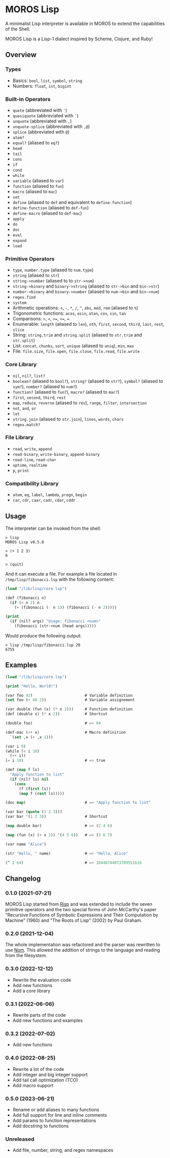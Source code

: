 # MOROS Lisp

A minimalist Lisp interpreter is available in MOROS to extend the capabilities
of the Shell.

MOROS Lisp is a Lisp-1 dialect inspired by Scheme, Clojure, and Ruby!

## Overview

### Types
- Basics: `bool`, `list`, `symbol`, `string`
- Numbers: `float`, `int`, `bigint`

### Built-in Operators
- `quote` (abbreviated with `'`)
- `quasiquote` (abbreviated with `` ` ``)
- `unquote` (abbreviated with `,`)
- `unquote-splice` (abbreviated with `,@`)
- `splice` (abbreviated with `@`)
- `atom?`
- `equal?` (aliased to `eq?`)
- `head`
- `tail`
- `cons`
- `if`
- `cond`
- `while`
- `variable` (aliased to `var`)
- `function` (aliased to `fun`)
- `macro` (aliased to `mac`)
- `set`
- `define` (aliased to `def` and equivalent to `define-function`)
- `define-function` (aliased to `def-fun`)
- `define-macro` (aliased to `def-mac`)
- `apply`
- `do`
- `doc`
- `eval`
- `expand`
- `load`

### Primitive Operators
- `type`, `number.type` (aliased to `num.type`)
- `string` (aliased to `str`)
- `string->number` (aliased to to `str->num`)
- `string->binary` and `binary->string` (aliased to `str->bin` and `bin->str`)
- `number->binary` and `binary->number` (aliased to `num->bin` and `bin->num`)
- `regex.find`
- `system`
- Arithmetic operations: `+`, `-`, `*`, `/`, `^`, `abs`, `mod`, `rem` (aliased to `%`)
- Trigonometric functions: `acos`, `asin`, `atan`, `cos`, `sin`, `tan`
- Comparisons: `>`, `<`, `>=`, `<=`, `=`
- Enumerable: `length` (aliased to `len`), `nth`, `first`, `second`, `third`, `last`, `rest`, `slice`
- String: `string.trim` and `string.split` (aliased to `str.trim` and `str.split`)
- List: `concat`, `chunks`, `sort`, `unique` (aliased to `uniq`), `min`, `max`
- File: `file.size`, `file.open`, `file.close`, `file.read`, `file.write`

### Core Library
- `nil`, `nil?`, `list?`
- `boolean?` (aliased to `bool?`), `string?` (aliased to `str?`), `symbol?` (aliased to `sym?`), `number?` (aliased to `num?`)
- `function?` (aliased to `fun?`), `macro?` (aliased to `mac?`)
- `first`, `second`, `third`, `rest`
- `map`, `reduce`, `reverse` (aliased to `rev`), `range`, `filter`, `intersection`
- `not`, `and`, `or`
- `let`
- `string.join` (aliased to `str.join`), `lines`, `words`, `chars`
- `regex.match?`

### File Library
- `read`, `write`, `append`
- `read-binary`, `write-binary`, `append-binary`
- `read-line`, `read-char`
- `uptime`, `realtime`
- `p`, `print`

### Compatibility Library

- `atom`, `eq`, `label`, `lambda`, `progn`, `begin`
- `car`, `cdr`, `caar`, `cadr`, `cdar`, `cddr`

## Usage

The interpreter can be invoked from the shell:

```
> lisp
MOROS Lisp v0.5.0

> (+ 1 2 3)
6

> (quit)
```

And it can execute a file. For example a file located in `/tmp/lisp/fibonacci.lsp`
with the following content:

```lisp
(load "/lib/lisp/core.lsp")

(def (fibonacci n)
  (if (< n 2) n
    (+ (fibonacci (- n 1)) (fibonacci (- n 2)))))

(print
  (if (nil? args) "Usage: fibonacci <num>"
    (fibonacci (str->num (head args)))))
```

Would produce the following output:

```
> lisp /tmp/lisp/fibonacci.lsp 20
6755
```

## Examples

```lisp
(load "/lib/lisp/core.lsp")

(print "Hello, World!")

(var foo 42)                       # Variable definition
(set foo (+ 40 2))                 # Variable assignement

(var double (fun (x) (* x 2)))     # Function definition
(def (double x) (* x 2))           # Shortcut

(double foo)                       # => 84

(def-mac (++ x)                    # Macro definition
  `(set ,x (+ ,x 1)))

(var i 0)
(while (< i 10)
  (++ i))
(= i 10)                           # => true

(def (map f ls)
  "Apply function to list"
  (if (nil? ls) nil
    (cons
      (f (first ls))
      (map f (rest ls)))))

(doc map)                          # => "Apply function to list"

(var bar (quote (1 2 3)))
(var bar '(1 2 3))                 # Shortcut

(map double bar)                   # => (2 4 6)

(map (fun (x) (+ x 1)) '(4 5 6))   # => (5 6 7)

(var name "Alice")

(str "Hello, " name)               # => "Hello, Alice"

(^ 2 64)                           # => 18446744073709551616
```

## Changelog

### 0.1.0 (2021-07-21)
MOROS Lisp started from [Risp](https://github.com/stopachka/risp) and was
extended to include the seven primitive operators and the two special forms of
John McCarthy's paper "Recursive Functions of Symbolic Expressions and Their
Computation by Machine" (1960) and "The Roots of Lisp" (2002) by Paul Graham.

### 0.2.0 (2021-12-04)
The whole implementation was refactored and the parser was rewritten to use
[Nom](https://github.com/Geal/nom). This allowed the addition of strings to the
language and reading from the filesystem.

### 0.3.0 (2022-12-12)
- Rewrite the evaluation code
- Add new functions
- Add a core library

### 0.3.1 (2022-06-06)
- Rewrite parts of the code
- Add new functions and examples

### 0.3.2 (2022-07-02)
- Add new functions

### 0.4.0 (2022-08-25)
- Rewrite a lot of the code
- Add integer and big integer support
- Add tail call optimization (TCO)
- Add macro support

### 0.5.0 (2023-06-21)
- Rename or add aliases to many functions
- Add full support for line and inline comments
- Add params to function representations
- Add docstring to functions

### Unreleased
- Add file, number, string, and regex namespaces

